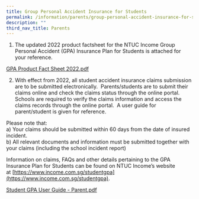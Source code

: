 ```yaml
---
title: Group Personal Accident Insurance for Students
permalink: /information/parents/group-personal-accident-insurance-for-students
description: ""
third_nav_title: Parents
---
```

1. The updated 2022 product factsheet for the NTUC Income Group Personal Accident (GPA) Insurance Plan for Students is attached for your reference.

[GPA Product Fact Sheet 2022.pdf](/files/GPA%20Product%20Fact%20Sheet%202022.pdf)

2. With effect from 2022, all student accident insurance claims submission are to be submitted electronically.  Parents/students are to submit their claims online and check the claims status through the online portal. Schools are required to verify the claims information and access the claims records through the online portal.  A user guide for parent/student is given for reference.

Please note that: <br>
a) Your claims should be submitted within 60 days from the date of insured incident. <br>
b) All relevant documents and information must be submitted together with your claims (including the school incident report)

Information on claims, FAQs and other details pertaining to the GPA Insurance Plan for Students can be found on NTUC Income’s website at [https://www.income.com.sg/studentgpa](https://www.income.com.sg/studentgpa).  
  
[Student GPA User Guide - Parent.pdf](/files/Student%20GPA%20User%20Guide%20-%20Parent.pdf)